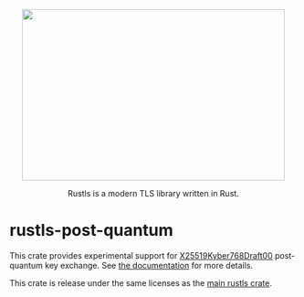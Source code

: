 <p align="center">
  <img width="460" height="300" src="https://raw.githubusercontent.com/rustls/rustls/main/admin/rustls-logo-web.png">
</p>

<p align="center">
Rustls is a modern TLS library written in Rust.
</p>

# rustls-post-quantum

This crate provides experimental support for [X25519Kyber768Draft00] post-quantum
key exchange. See [the documentation][docs] for more details.

This crate is release under the same licenses as the [main rustls crate][rustls].

[X25519Kyber768Draft00]: https://datatracker.ietf.org/doc/draft-tls-westerbaan-xyber768d00/03/
[docs]: https://docs.rs/rustls-post-quantum/latest/
[rustls]: https://crates.io/crates/rustls
